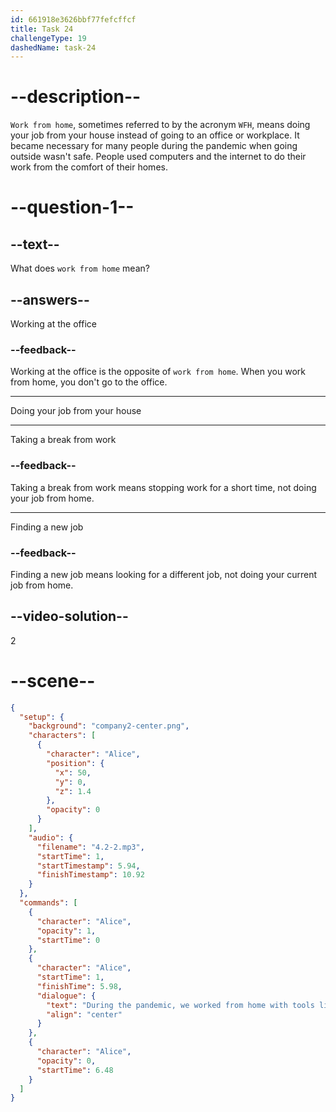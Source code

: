 ```yaml
---
id: 661918e3626bbf77fefcffcf
title: Task 24
challengeType: 19
dashedName: task-24
---
```


# --description--

`Work from home`, sometimes referred to by the acronym `WFH`, means doing your job from your house instead of going to an office or workplace. It became necessary for many people during the pandemic when going outside wasn't safe. People used computers and the internet to do their work from the comfort of their homes.

# --question-1--

## --text--

What does `work from home` mean?

## --answers--

Working at the office

### --feedback--

Working at the office is the opposite of `work from home`. When you work from home, you don't go to the office.

---

Doing your job from your house

---

Taking a break from work

### --feedback--

Taking a break from work means stopping work for a short time, not doing your job from home.

---

Finding a new job

### --feedback--

Finding a new job means looking for a different job, not doing your current job from home.

## --video-solution--

2

# --scene--

```json
{
  "setup": {
    "background": "company2-center.png",
    "characters": [
      {
        "character": "Alice",
        "position": {
          "x": 50,
          "y": 0,
          "z": 1.4
        },
        "opacity": 0
      }
    ],
    "audio": {
      "filename": "4.2-2.mp3",
      "startTime": 1,
      "startTimestamp": 5.94,
      "finishTimestamp": 10.92
    }
  },
  "commands": [
    {
      "character": "Alice",
      "opacity": 1,
      "startTime": 0
    },
    {
      "character": "Alice",
      "startTime": 1,
      "finishTime": 5.98,
      "dialogue": {
        "text": "During the pandemic, we worked from home with tools like video conference apps and collaboration platforms.",
        "align": "center"
      }
    },
    {
      "character": "Alice",
      "opacity": 0,
      "startTime": 6.48
    }
  ]
}
```
